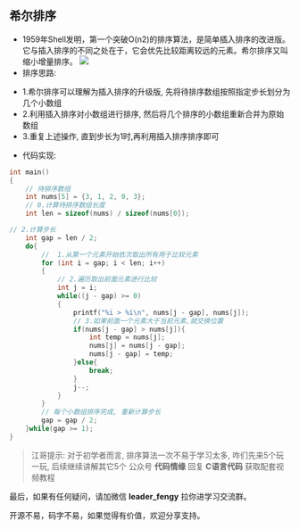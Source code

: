 ## 希尔排序

- 1959年Shell发明，第一个突破O(n2)的排序算法，是简单插入排序的改进版。它与插入排序的不同之处在于，它会优先比较距离较远的元素。希尔排序又叫缩小增量排序。
  ![](https://img-blog.csdnimg.cn/img_convert/385a1371f2859fbd2943203730eb3ba1.gif)
- 排序思路:

+ 1.希尔排序可以理解为插入排序的升级版, 先将待排序数组按照指定步长划分为几个小数组
+ 2.利用插入排序对小数组进行排序, 然后将几个排序的小数组重新合并为原始数组
+ 3.重复上述操作, 直到步长为1时,再利用插入排序排序即可

- 代码实现:

```c
int main()
{
    // 待排序数组
    int nums[5] = {3, 1, 2, 0, 3};
    // 0.计算待排序数组长度
    int len = sizeof(nums) / sizeof(nums[0]);

// 2.计算步长
    int gap = len / 2;
    do{
        //  1.从第一个元素开始依次取出所有用于比较元素
        for (int i = gap; i < len; i++)
        {
            // 2.遍历取出前面元素进行比较
            int j = i;
            while((j - gap) >= 0)
            {
                printf("%i > %i\n", nums[j - gap], nums[j]);
                // 3.如果前面一个元素大于当前元素,就交换位置
                if(nums[j - gap] > nums[j]){
                    int temp = nums[j];
                    nums[j] = nums[j - gap];
                    nums[j - gap] = temp;
                }else{
                    break;
                }
                j--;
            }
        }
        // 每个小数组排序完成, 重新计算步长
        gap = gap / 2;
    }while(gap >= 1);
}
```

> 江哥提示:
> 对于初学者而言, 排序算法一次不易于学习太多, 咋们先来5个玩一玩, 后续继续讲解其它5个
> 公众号 **代码情缘** 回复 **C语言代码** 获取配套视频教程



最后，如果有任何疑问，请加微信 **leader_fengy** 拉你进学习交流群。

开源不易，码字不易，如果觉得有价值，欢迎分享支持。